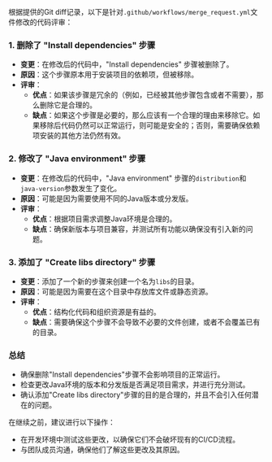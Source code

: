 根据提供的Git diff记录，以下是针对`.github/workflows/merge_request.yml`文件修改的代码评审：

### 1. 删除了 "Install dependencies" 步骤
- **变更**：在修改后的代码中，"Install dependencies" 步骤被删除了。
- **原因**：这个步骤原本用于安装项目的依赖项，但被移除。
- **评审**：
  - **优点**：如果该步骤是冗余的（例如，已经被其他步骤包含或者不需要），那么删除它是合理的。
  - **缺点**：如果这个步骤是必要的，那么应该有一个合理的理由来移除它。如果移除后代码仍然可以正常运行，则可能是安全的；否则，需要确保依赖项安装的其他方法仍然有效。

### 2. 修改了 "Java environment" 步骤
- **变更**：在修改后的代码中，"Java environment" 步骤的`distribution`和`java-version`参数发生了变化。
- **原因**：可能是因为需要使用不同的Java版本或分发版。
- **评审**：
  - **优点**：根据项目需求调整Java环境是合理的。
  - **缺点**：确保新版本与项目兼容，并测试所有功能以确保没有引入新的问题。

### 3. 添加了 "Create libs directory" 步骤
- **变更**：添加了一个新的步骤来创建一个名为`libs`的目录。
- **原因**：可能是因为需要在这个目录中存放库文件或静态资源。
- **评审**：
  - **优点**：结构化代码和组织资源是有益的。
  - **缺点**：需要确保这个步骤不会导致不必要的文件创建，或者不会覆盖已有的目录。

### 总结
- 确保删除"Install dependencies"步骤不会影响项目的正常运行。
- 检查更改Java环境的版本和分发版是否满足项目需求，并进行充分测试。
- 确认添加"Create libs directory"步骤的目的是合理的，并且不会引入任何潜在的问题。

在继续之前，建议进行以下操作：
- 在开发环境中测试这些更改，以确保它们不会破坏现有的CI/CD流程。
- 与团队成员沟通，确保他们了解这些更改及其原因。